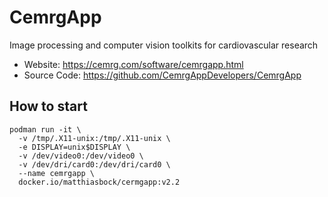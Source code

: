 
# CemrgApp

Image processing and computer vision toolkits for cardiovascular research

* Website: https://cemrg.com/software/cemrgapp.html
* Source Code: https://github.com/CemrgAppDevelopers/CemrgApp

## How to start

~~~
podman run -it \
  -v /tmp/.X11-unix:/tmp/.X11-unix \
  -e DISPLAY=unix$DISPLAY \
  -v /dev/video0:/dev/video0 \
  -v /dev/dri/card0:/dev/dri/card0 \
  --name cemrgapp \
  docker.io/matthiasbock/cermgapp:v2.2
~~~
